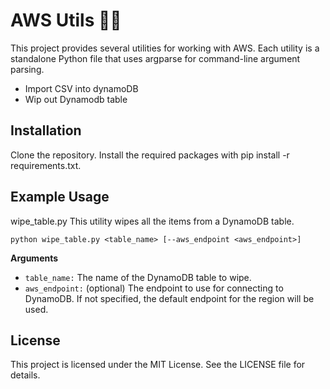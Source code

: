 # AWS Utils 👨‍💻
This project provides several utilities for working with AWS. Each utility is a standalone Python file that uses argparse for command-line argument parsing.

- Import CSV into dynamoDB 
- Wip out Dynamodb table

## Installation
Clone the repository.
Install the required packages with pip install -r requirements.txt.

## Example Usage
wipe_table.py
This utility wipes all the items from a DynamoDB table.

```
python wipe_table.py <table_name> [--aws_endpoint <aws_endpoint>]
```

**Arguments**
- `table_name:` The name of the DynamoDB table to wipe.
- `aws_endpoint:` (optional) The endpoint to use for connecting to DynamoDB. If not specified, the default endpoint for the region will be used.

## License
This project is licensed under the MIT License. See the LICENSE file for details.
